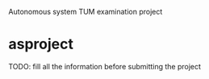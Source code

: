 Autonomous system TUM examination project
# asproject
TODO:
fill all the information before submitting the project


